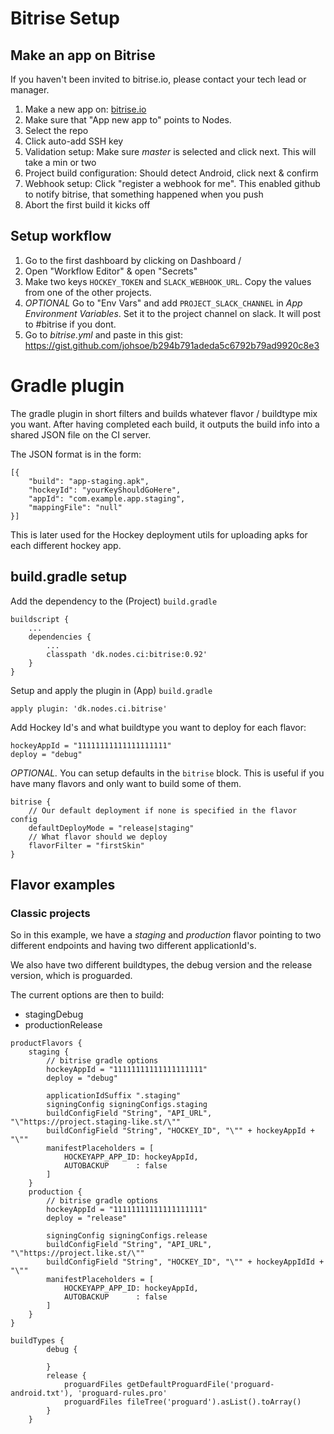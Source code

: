 # Bitrise Setup

## Make an app on Bitrise
If you haven't been invited to bitrise.io, please contact your tech lead or manager.

1) Make a new app on: [bitrise.io](https://www.bitrise.io/dashboard)
2) Make sure that "App new app to" points to Nodes.
3) Select the repo
4) Click auto-add SSH key
5) Validation setup: Make sure *master* is selected and click next. This will take a min or two
6) Project build configuration: Should detect Android, click next & confirm
7) Webhook setup: Click "register a webhook for me". This enabled github to notify bitrise, that something happened when you push
8) Abort the first build it kicks off

## Setup workflow
1) Go to the first dashboard by clicking on Dashboard / <app name>
2) Open "Workflow Editor" & open "Secrets"
3) Make two keys `HOCKEY_TOKEN` and `SLACK_WEBHOOK_URL`. Copy the values from one of the other projects.
4) *OPTIONAL* Go to "Env Vars" and add `PROJECT_SLACK_CHANNEL` in *App Environment Variables*. Set it to the project channel on slack. It will post to #bitrise if you dont.
5) Go to *bitrise.yml* and paste in this gist: https://gist.github.com/johsoe/b294b791adeda5c6792b79ad9920c8e3

# Gradle plugin

The gradle plugin in short filters and builds whatever flavor / buildtype mix you want. After having completed each build, it outputs the build info into a shared JSON file on the CI server. 

The JSON format is in the form:
```
[{
    "build": "app-staging.apk",
    "hockeyId": "yourKeyShouldGoHere",
    "appId": "com.example.app.staging",
    "mappingFile": "null"
}]
```

This is later used for the Hockey deployment utils for uploading apks for each different hockey app.

## build.gradle setup

Add the dependency to the (Project) `build.gradle`
```
buildscript {
    ...
    dependencies {
        ...
        classpath 'dk.nodes.ci:bitrise:0.92'
    }
}
```

Setup and apply the plugin in (App) `build.gradle`
```
apply plugin: 'dk.nodes.ci.bitrise'
```

Add Hockey Id's and what buildtype you want to deploy for each flavor:
```
hockeyAppId = "11111111111111111111"
deploy = "debug"
```

_*OPTIONAL.*_ You can setup defaults in the `bitrise` block. This is useful if you have many flavors and only want to build some of them.
```
bitrise {
    // Our default deployment if none is specified in the flavor config
    defaultDeployMode = "release|staging"
    // What flavor should we deploy
    flavorFilter = "firstSkin" 
}
```

## Flavor examples

### Classic projects
So in this example, we have a *staging* and *production* flavor pointing to two different endpoints and having two different applicationId's.

We also have two different buildtypes, the debug version and the release version, which is proguarded.
 
 The current options are then to build:
  - stagingDebug
  - productionRelease
  
```
productFlavors {
    staging {
        // bitrise gradle options
        hockeyAppId = "11111111111111111111"
        deploy = "debug"
        
        applicationIdSuffix ".staging"
        signingConfig signingConfigs.staging
        buildConfigField "String", "API_URL", "\"https://project.staging-like.st/\""
        buildConfigField "String", "HOCKEY_ID", "\"" + hockeyAppId + "\""
        manifestPlaceholders = [
            HOCKEYAPP_APP_ID: hockeyAppId,
            AUTOBACKUP      : false
        ]
    }
    production {
        // bitrise gradle options
        hockeyAppId = "11111111111111111111"
        deploy = "release"
        
        signingConfig signingConfigs.release
        buildConfigField "String", "API_URL", "\"https://project.like.st/\""
        buildConfigField "String", "HOCKEY_ID", "\"" + hockeyAppIdId + "\""
        manifestPlaceholders = [
            HOCKEYAPP_APP_ID: hockeyAppId,
            AUTOBACKUP      : false
        ]
    }
}

buildTypes {
        debug {
            
        }
        release {
            proguardFiles getDefaultProguardFile('proguard-android.txt'), 'proguard-rules.pro'
            proguardFiles fileTree('proguard').asList().toArray()
        }
    }
```
